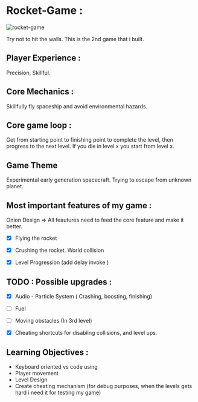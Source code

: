 # Rocket-Game :
![rocket-game](https://user-images.githubusercontent.com/69651222/110243618-3c4ff280-7f6c-11eb-89ae-2af2369e12ec.png)

Try not to hit the walls. This is the 2nd game that i built.

## Player Experience :

Precision, Skillful.

## Core Mechanics :

Skillfully fly spaceship and avoid environmental hazards.

## Core game loop :

Get from starting point to finishing point to complete the level, then progress to the next level.
If you die in level x you start from level x.

## Game Theme

Experimental early generation spacecraft. Trying to escape from unknown planet.


## Most important features of my game :

Onion Design => All feautures need to feed the core feature and make it better.

- [x] Flying the rocket
- [x] Crushing the rocket. World collision
- [x] Level Progression (add delay invoke )


## TODO : Possible upgrades :
- [x] Audio - Particle System ( Crashing, boosting, finishing)
- [ ] Fuel
- [ ] Moving obstacles (In 3rd level)
- [x] Cheating shortcuts for disabling collisions, and level ups.


## Learning Objectives :

-  Keyboard oriented vs code using
-  Player movement
-  Level Design
-  Create cheating mechanism (for debug purposes, when the levels gets hard i need it for testing my game)
